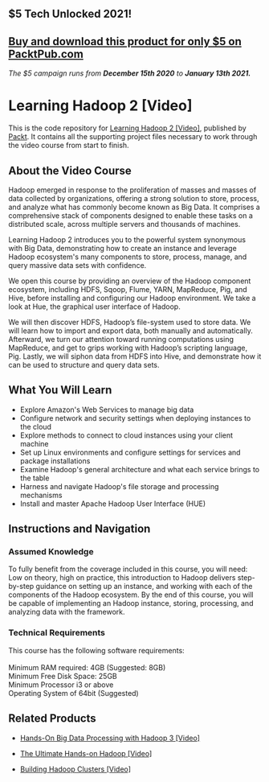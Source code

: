 ## $5 Tech Unlocked 2021!
[Buy and download this product for only $5 on PacktPub.com](https://www.packtpub.com/)
-----
*The $5 campaign         runs from __December 15th 2020__ to __January 13th 2021.__*

# Learning Hadoop 2 [Video]
This is the code repository for [Learning Hadoop 2 [Video]](https://www.packtpub.com/big-data-and-business-intelligence/building-hadoop-clusters-video?utm_source=github&utm_medium=repository&utm_campaign=9781783284030), published by [Packt](https://www.packtpub.com/?utm_source=github). It contains all the supporting project files necessary to work through the video course from start to finish.
## About the Video Course
Hadoop emerged in response to the proliferation of masses and masses of data collected by organizations, offering a strong solution to store, process, and analyze what has commonly become known as Big Data. It comprises a comprehensive stack of components designed to enable these tasks on a distributed scale, across multiple servers and thousands of machines. 

Learning Hadoop 2 introduces you to the powerful system synonymous with Big Data, demonstrating how to create an instance and leverage Hadoop ecosystem's many components to store, process, manage, and query massive data sets with confidence.

We open this course by providing an overview of the Hadoop component ecosystem, including HDFS, Sqoop, Flume, YARN, MapReduce, Pig, and Hive, before installing and configuring our Hadoop environment. We take a look at Hue, the graphical user interface of Hadoop.

We will then discover HDFS, Hadoop’s file-system used to store data. We will learn how to import and export data, both manually and automatically. Afterward, we turn our attention toward running computations using MapReduce, and get to grips working with Hadoop’s scripting language, Pig. Lastly, we will siphon data from HDFS into Hive, and demonstrate how it can be used to structure and query data sets.

<H2>What You Will Learn</H2>
<DIV class=book-info-will-learn-text>
<UL>
<LI>Explore Amazon's Web Services to manage big data 
<LI>Configure network and security settings when deploying instances to the cloud 
<LI>Explore methods to connect to cloud instances using your client machine 
<LI>Set up Linux environments and configure settings for services and package installations 
<LI>Examine Hadoop's general architecture and what each service brings to the table 
<LI>Harness and navigate Hadoop's file storage and processing mechanisms 
<LI>Install and master Apache Hadoop User Interface (HUE) </LI></UL></DIV>

## Instructions and Navigation
### Assumed Knowledge
To fully benefit from the coverage included in this course, you will need:<br/>
Low on theory, high on practice, this introduction to Hadoop delivers step-by-step guidance on setting up an instance, and working with each of the components of the Hadoop ecosystem. By the end of this course, you will be capable of implementing an Hadoop instance, storing, processing, and analyzing data with the framework.
### Technical Requirements
This course has the following software requirements:<br/><br/>
Minimum RAM required: 4GB (Suggested: 8GB)<br/>
Minimum Free Disk Space: 25GB<br/>
Minimum Processor i3 or above<br/>
Operating System of 64bit (Suggested)

## Related Products
* [Hands-On Big Data Processing with Hadoop 3 [Video]](https://www.packtpub.com/big-data-and-business-intelligence/building-hadoop-clusters-video?utm_source=github&utm_medium=repository&utm_campaign=9781783284030)

* [The Ultimate Hands-on Hadoop [Video]](https://www.packtpub.com/big-data-and-business-intelligence/building-hadoop-clusters-video?utm_source=github&utm_medium=repository&utm_campaign=9781783284030)

* [Building Hadoop Clusters [Video]](https://www.packtpub.com/big-data-and-business-intelligence/building-hadoop-clusters-video?utm_source=github&utm_medium=repository&utm_campaign=9781783284030)

